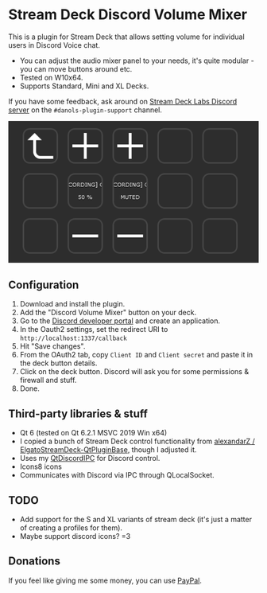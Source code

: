 # Stream Deck Discord Volume Mixer
This is a plugin for Stream Deck that allows setting volume for individual users in Discord Voice chat.

* You can adjust the audio mixer panel to your needs, it's quite modular - you can move buttons around etc.
* Tested on W10x64.
* Supports Standard, Mini and XL Decks.

If you have some feedback, ask around on [Stream Deck Labs Discord server](https://discord.com/invite/294BQE6Xdp) on the `#danols-plugin-support` channel.

![](etc/sshot.png)

## Configuration
1. Download and install the plugin.
2. Add the "Discord Volume Mixer" button on your deck.
3. Go to the [Discord developer portal](https://discordapp.com/developers) and create an application.
4. In the Oauth2 settings, set the redirect URI to `http://localhost:1337/callback`
5. Hit "Save changes".
6. From the OAuth2 tab, copy `Client ID` and `Client secret` and paste it in the deck button details.
7. Click on the deck button. Discord will ask you for some permissions & firewall and stuff.
8. Done.

## Third-party libraries & stuff
* Qt 6 (tested on Qt 6.2.1 MSVC 2019 Win x64)
* I copied a bunch of Stream Deck control functionality from [alexandarZ / ElgatoStreamDeck-QtPluginBase](https://github.com/alexandarZ/ElgatoStreamDeck-QtPluginBase), though I adjusted it.
* Uses my [QtDiscordIPC](https://github.com/CZDanol/QtDiscordIPC/) for Discord control.
* Icons8 icons
* Communicates with Discord via IPC through QLocalSocket.

## TODO
* Add support for the S and XL variants of stream deck (it's just a matter of creating a profiles for them).
* Maybe support discord icons? =3

## Donations
If you feel like giving me some money, you can use [PayPal](https://www.paypal.com/donate/?hosted_button_id=QZC5P67TBTRX6).
